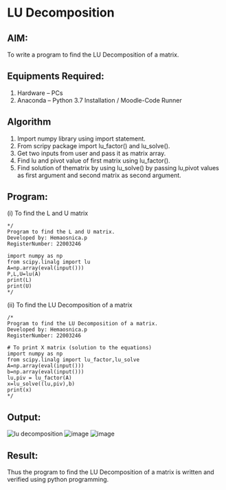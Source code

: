 # LU Decomposition 

## AIM:
To write a program to find the LU Decomposition of a matrix.

## Equipments Required:
1. Hardware – PCs
2. Anaconda – Python 3.7 Installation / Moodle-Code Runner

## Algorithm
1. Import numpy library using import statement.
2. From scripy package import lu_factor() and lu_solve().
3. Get two inputs from user and pass it as matrix array.
4. Find lu and pivot value of first matrix using lu_factor().
5. Find solution of thematrix by using lu_solve() by passing lu,pivot values as first argument and second matrix as second argument.


## Program:
(i) To find the L and U matrix
```
*/
Program to find the L and U matrix.
Developed by: Hemaosnica.p
RegisterNumber: 22003246

import numpy as np
from scipy.linalg import lu
A=np.array(eval(input()))
P,L,U=lu(A)
print(L)
print(U)
*/
```
(ii) To find the LU Decomposition of a matrix
```
/*
Program to find the LU Decomposition of a matrix.
Developed by: Hemaosnica.p
RegisterNumber: 22003246

# To print X matrix (solution to the equations)
import numpy as np
from scipy.linalg import lu_factor,lu_solve
A=np.array(eval(input()))
b=np.array(eval(input()))
lu,piv = lu_factor(A)
x=lu_solve((lu,piv),b)
print(x)
*/
```

## Output:
![lu decomposition]()
![image](https://user-images.githubusercontent.com/118361409/212031951-15728046-2c8c-4264-b4aa-bee12a1aae21.png)
![image](https://user-images.githubusercontent.com/118361409/212032094-dd2c8e49-f6fa-4b6e-a2c5-24e3974d427c.png)


## Result:
Thus the program to find the LU Decomposition of a matrix is written and verified using python programming.

